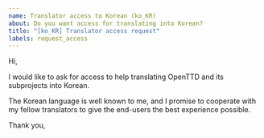 ```yaml
---
name: Translator access to Korean (ko_KR)
about: Do you want access for translating into Korean?
title: "[ko_KR] Translator access request"
labels: request_access
---
```


<!-- translator: ko_KR -->
<!-- Please do not edit the header of this template. If you have something to add, do this at the end. -->

Hi,

I would like to ask for access to help translating OpenTTD and its subprojects into Korean.

The Korean language is well known to me, and I promise to cooperate with my fellow translators to give the end-users the best experience possible.

<!-- DO NOT modify anything above this line; feel free to add a personal touch below this line -->

Thank you,
